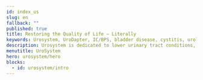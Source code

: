 ```yaml
---
id: index_us
slug: en
fallback: ""
published: true
title: Restoring the Quality of Life – Literally
keywords: Urosystem, UroDapter, IC/BPS, bladder disease, cystitis, urological
description: Urosystem is dedicated to lower urinary tract conditions, especially IC/BPS. Get to know its diverse portfolio, from diagnosis to medication, including the UroDapter. 
menutitle: UroSystem
hero: urosystem/hero
blocks:
  - id: urosystem/intro
---
```

